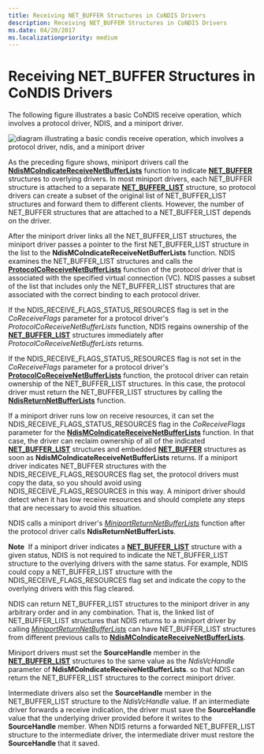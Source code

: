 ```yaml
---
title: Receiving NET_BUFFER Structures in CoNDIS Drivers
description: Receiving NET_BUFFER Structures in CoNDIS Drivers
ms.date: 04/20/2017
ms.localizationpriority: medium
---
```


# Receiving NET\_BUFFER Structures in CoNDIS Drivers





The following figure illustrates a basic CoNDIS receive operation, which involves a protocol driver, NDIS, and a miniport driver.

![diagram illustrating a basic condis receive operation, which involves a protocol driver, ndis, and a miniport driver](images/netbuffercoreceive.png)

As the preceding figure shows, miniport drivers call the [**NdisMCoIndicateReceiveNetBufferLists**](/windows-hardware/drivers/ddi/ndis/nf-ndis-ndismcoindicatereceivenetbufferlists) function to indicate [**NET\_BUFFER**](/windows-hardware/drivers/ddi/ndis/ns-ndis-_net_buffer) structures to overlying drivers. In most miniport drivers, each NET\_BUFFER structure is attached to a separate [**NET\_BUFFER\_LIST**](/windows-hardware/drivers/ddi/ndis/ns-ndis-_net_buffer_list) structure, so protocol drivers can create a subset of the original list of NET\_BUFFER\_LIST structures and forward them to different clients. However, the number of NET\_BUFFER structures that are attached to a NET\_BUFFER\_LIST depends on the driver.

After the miniport driver links all the NET\_BUFFER\_LIST structures, the miniport driver passes a pointer to the first NET\_BUFFER\_LIST structure in the list to the **NdisMCoIndicateReceiveNetBufferLists** function. NDIS examines the NET\_BUFFER\_LIST structures and calls the [**ProtocolCoReceiveNetBufferLists**](/windows-hardware/drivers/ddi/ndis/nc-ndis-protocol_co_receive_net_buffer_lists) function of the protocol driver that is associated with the specified virtual connection (VC). NDIS passes a subset of the list that includes only the NET\_BUFFER\_LIST structures that are associated with the correct binding to each protocol driver.

If the NDIS\_RECEIVE\_FLAGS\_STATUS\_RESOURCES flag is set in the *CoReceiveFlags* parameter for a protocol driver's *ProtocolCoReceiveNetBufferLists* function, NDIS regains ownership of the [**NET\_BUFFER\_LIST**](/windows-hardware/drivers/ddi/ndis/ns-ndis-_net_buffer_list) structures immediately after *ProtocolCoReceiveNetBufferLists* returns.

If the NDIS\_RECEIVE\_FLAGS\_STATUS\_RESOURCES flag is not set in the *CoReceiveFlags* parameter for a protocol driver's [**ProtocolCoReceiveNetBufferLists**](/windows-hardware/drivers/ddi/ndis/nc-ndis-protocol_co_receive_net_buffer_lists) function, the protocol driver can retain ownership of the NET\_BUFFER\_LIST structures. In this case, the protocol driver must return the NET\_BUFFER\_LIST structures by calling the [**NdisReturnNetBufferLists**](/windows-hardware/drivers/ddi/ndis/nf-ndis-ndisreturnnetbufferlists) function.

If a miniport driver runs low on receive resources, it can set the NDIS\_RECEIVE\_FLAGS\_STATUS\_RESOURCES flag in the *CoReceiveFlags* parameter for the [**NdisMCoIndicateReceiveNetBufferLists**](/windows-hardware/drivers/ddi/ndis/nf-ndis-ndismcoindicatereceivenetbufferlists) function. In that case, the driver can reclaim ownership of all of the indicated [**NET\_BUFFER\_LIST**](/windows-hardware/drivers/ddi/ndis/ns-ndis-_net_buffer_list) structures and embedded [**NET\_BUFFER**](/windows-hardware/drivers/ddi/ndis/ns-ndis-_net_buffer) structures as soon as **NdisMCoIndicateReceiveNetBufferLists** returns. If a miniport driver indicates NET\_BUFFER structures with the NDIS\_RECEIVE\_FLAGS\_RESOURCES flag set, the protocol drivers must copy the data, so you should avoid using NDIS\_RECEIVE\_FLAGS\_RESOURCES in this way. A miniport driver should detect when it has low receive resources and should complete any steps that are necessary to avoid this situation.

NDIS calls a miniport driver's [*MiniportReturnNetBufferLists*](/windows-hardware/drivers/ddi/ndis/nc-ndis-miniport_return_net_buffer_lists) function after the protocol driver calls **NdisReturnNetBufferLists**.

**Note**  If a miniport driver indicates a [**NET\_BUFFER\_LIST**](/windows-hardware/drivers/ddi/ndis/ns-ndis-_net_buffer_list) structure with a given status, NDIS is not required to indicate the NET\_BUFFER\_LIST structure to the overlying drivers with the same status. For example, NDIS could copy a NET\_BUFFER\_LIST structure with the NDIS\_RECEIVE\_FLAGS\_RESOURCES flag set and indicate the copy to the overlying drivers with this flag cleared.

 

NDIS can return NET\_BUFFER\_LIST structures to the miniport driver in any arbitrary order and in any combination. That is, the linked list of NET\_BUFFER\_LIST structures that NDIS returns to a miniport driver by calling [*MiniportReturnNetBufferLists*](/windows-hardware/drivers/ddi/ndis/nc-ndis-miniport_return_net_buffer_lists) can have NET\_BUFFER\_LIST structures from different previous calls to [**NdisMCoIndicateReceiveNetBufferLists**](/windows-hardware/drivers/ddi/ndis/nf-ndis-ndismcoindicatereceivenetbufferlists).

Miniport drivers must set the **SourceHandle** member in the [**NET\_BUFFER\_LIST**](/windows-hardware/drivers/ddi/ndis/ns-ndis-_net_buffer_list) structures to the same value as the *NdisVcHandle* parameter of **NdisMCoIndicateReceiveNetBufferLists**. so that NDIS can return the NET\_BUFFER\_LIST structures to the correct miniport driver.

Intermediate drivers also set the **SourceHandle** member in the NET\_BUFFER\_LIST structure to the *NdisVcHandle* value. If an intermediate driver forwards a receive indication, the driver must save the **SourceHandle** value that the underlying driver provided before it writes to the **SourceHandle** member. When NDIS returns a forwarded NET\_BUFFER\_LIST structure to the intermediate driver, the intermediate driver must restore the **SourceHandle** that it saved.

 


